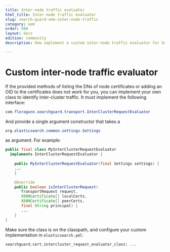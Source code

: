 ```yaml
---
title: Inter-node traffic evaluator
html_title: Inter-node traffic evaluator
slug: search-guard-oem-inter-node-traffic
category: oem
order: 500
layout: docs
edition: community
description: How implement a custom inter-node traffic evaluator for Seaerch Guard.

---
```

<!---
Copyright 2018 floragunn GmbH
-->

# Custom inter-node traffic evaluator

If the provided methods of listing the DNs of node certificates or adding an OID to the certificates does not work for you, you can implement your own class to identify inter-cluster traffic. It must implement the following interface:

```java
com.floragunn.searchguard.transport.InterClusterRequestEvaluator
```

And provide a single argument constructor that takes a

```java
org.elasticsearch.common.settings.Settings
```

as argument. For example:

```java
public final class MyInterClusterRequestEvaluator
  implements InterClusterRequestEvaluator {
    
    public MyInterClusterRequestEvaluator(final Settings settings) {
    ...
    }

    @Override
    public boolean isInterClusterRequest(
       TransportRequest request,
       X509Certificate[] localCerts,
       X509Certificate[] peerCerts,
       final String principal) {
       ...
    }
}
```

Make sure the class is on the classpath, and configure your custom implementation in `elasticsearch.yml`:

```
searchguard.cert.intercluster_request_evaluator_class: ...
```